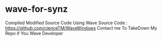 # wave-for-synz

Compiled Modified Source Code Using
Wave Source Code : https://github.com/cienceTM/WaveWindows
Contact me To TakeDown My Repo if You Wave Developer
